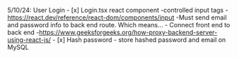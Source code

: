 5/10/24:
User Login -
[x] Login.tsx react component
-controlled input tags -https://react.dev/reference/react-dom/components/input
-Must send email and password info to back end route. Which means... - Connect front end to back end -https://www.geeksforgeeks.org/how-proxy-backend-server-using-react-js/ -
[x] Hash password - store hashed password and email on MySQL
